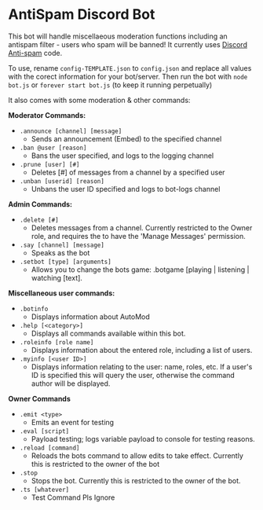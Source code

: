 # AntiSpam Discord Bot
This bot will handle miscellaeous moderation functions including an antispam filter - users who spam will be banned! It currently uses [Discord Anti-spam](https://github.com/Michael-J-Scofield/discord-anti-spam) code.

To use, rename `config-TEMPLATE.json` to `config.json` and replace all values with the corect information for your bot/server. Then run the bot with `node bot.js` or `forever start bot.js` (to keep it running perpetually)

It also comes with some moderation & other commands:

**Moderator Commands:**
- `.announce [channel] [message]`
    - Sends an announcement (Embed) to the specified channel
- `.ban @user [reason]`
    - Bans the user specified, and logs to the logging channel
- `.prune [user] [#]`
    - Deletes [#] of messages from a channel by a specified user
- `.unban [userid] [reason]`
    - Unbans the user ID specified and logs to bot-logs channel

**Admin Commands:**
- `.delete [#]`
    - Deletes messages from a channel. Currently restricted to the Owner role, and requires the to have the 'Manage Messages' permission.
- `.say [channel] [message]`
    - Speaks as the bot
- `.setbot [type] [arguments]`
    - Allows you to change the bots game: .botgame [playing | listening | watching [text].

**Miscellaneous user commands:**
- `.botinfo`
    - Displays information about AutoMod
- `.help [<category>]`
    - Displays all commands available within this bot.
- `.roleinfo [role name]`
    - Displays information about the entered role, including a list of users.
- `.myinfo [<user ID>]`
    - Displays information relating to the user: name, roles, etc. If a user's ID is specified this will query the user, otherwise the command author will be displayed.

**Owner Commands**
- `.emit <type>`
    - Emits an event for testing
- `.eval [script]`
    - Payload testing; logs variable payload to console for testing reasons.
- `.reload [command]`
    - Reloads the bots command to allow edits to take effect. Currently this is restricted to the owner of the bot
- `.stop`
    - Stops the bot. Currently this is restricted to the owner of the bot.
- `.ts [whatever]`
    - Test Command Pls Ignore